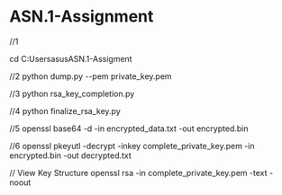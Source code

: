 # ASN.1-Assignment

//1 

cd C:UsersasusASN.1-Assigment

//2 
python dump.py --pem private_key.pem 

//3 
python rsa_key_completion.py 

//4
python finalize_rsa_key.py 

//5 
openssl base64 -d -in encrypted_data.txt -out encrypted.bin

//6 
openssl pkeyutl -decrypt -inkey complete_private_key.pem -in encrypted.bin -out decrypted.txt


// View Key Structure
openssl rsa -in complete_private_key.pem -text -noout

